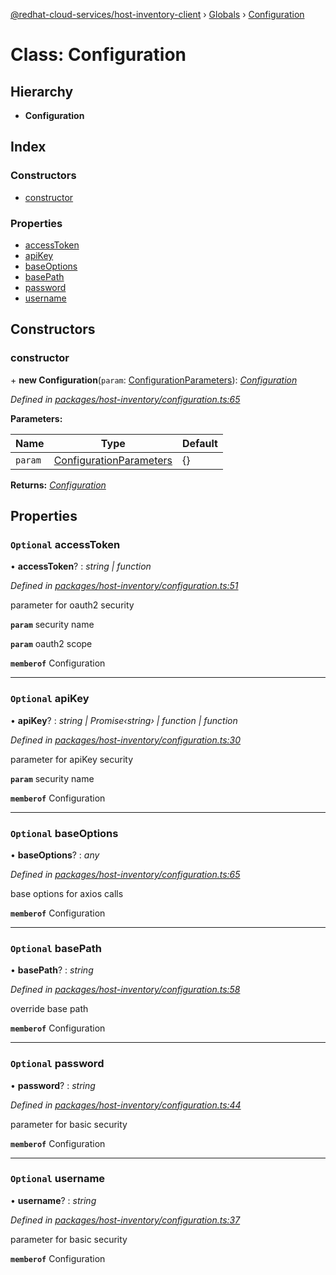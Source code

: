 [@redhat-cloud-services/host-inventory-client](../README.md) › [Globals](../globals.md) › [Configuration](configuration.md)

# Class: Configuration

## Hierarchy

* **Configuration**

## Index

### Constructors

* [constructor](configuration.md#constructor)

### Properties

* [accessToken](configuration.md#optional-accesstoken)
* [apiKey](configuration.md#optional-apikey)
* [baseOptions](configuration.md#optional-baseoptions)
* [basePath](configuration.md#optional-basepath)
* [password](configuration.md#optional-password)
* [username](configuration.md#optional-username)

## Constructors

###  constructor

\+ **new Configuration**(`param`: [ConfigurationParameters](../interfaces/configurationparameters.md)): *[Configuration](configuration.md)*

*Defined in [packages/host-inventory/configuration.ts:65](https://github.com/fhlavac/javascript-clients/blob/master/packages/host-inventory/configuration.ts#L65)*

**Parameters:**

Name | Type | Default |
------ | ------ | ------ |
`param` | [ConfigurationParameters](../interfaces/configurationparameters.md) | {} |

**Returns:** *[Configuration](configuration.md)*

## Properties

### `Optional` accessToken

• **accessToken**? : *string | function*

*Defined in [packages/host-inventory/configuration.ts:51](https://github.com/fhlavac/javascript-clients/blob/master/packages/host-inventory/configuration.ts#L51)*

parameter for oauth2 security

**`param`** security name

**`param`** oauth2 scope

**`memberof`** Configuration

___

### `Optional` apiKey

• **apiKey**? : *string | Promise‹string› | function | function*

*Defined in [packages/host-inventory/configuration.ts:30](https://github.com/fhlavac/javascript-clients/blob/master/packages/host-inventory/configuration.ts#L30)*

parameter for apiKey security

**`param`** security name

**`memberof`** Configuration

___

### `Optional` baseOptions

• **baseOptions**? : *any*

*Defined in [packages/host-inventory/configuration.ts:65](https://github.com/fhlavac/javascript-clients/blob/master/packages/host-inventory/configuration.ts#L65)*

base options for axios calls

**`memberof`** Configuration

___

### `Optional` basePath

• **basePath**? : *string*

*Defined in [packages/host-inventory/configuration.ts:58](https://github.com/fhlavac/javascript-clients/blob/master/packages/host-inventory/configuration.ts#L58)*

override base path

**`memberof`** Configuration

___

### `Optional` password

• **password**? : *string*

*Defined in [packages/host-inventory/configuration.ts:44](https://github.com/fhlavac/javascript-clients/blob/master/packages/host-inventory/configuration.ts#L44)*

parameter for basic security

**`memberof`** Configuration

___

### `Optional` username

• **username**? : *string*

*Defined in [packages/host-inventory/configuration.ts:37](https://github.com/fhlavac/javascript-clients/blob/master/packages/host-inventory/configuration.ts#L37)*

parameter for basic security

**`memberof`** Configuration
